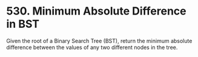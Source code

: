 # 530. Minimum Absolute Difference in BST

Given the root of a Binary Search Tree (BST), return the minimum absolute difference between the values of any two different nodes in the tree.
